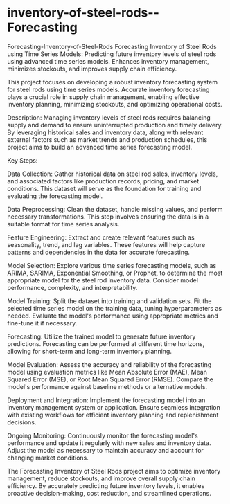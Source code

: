 # inventory-of-steel-rods--Forecasting

Forecasting-Inventory-of-Steel-Rods
Forecasting Inventory of Steel Rods using Time Series Models: Predicting future inventory levels of steel rods using advanced time series models. Enhances inventory management, minimizes stockouts, and improves supply chain efficiency.

This project focuses on developing a robust inventory forecasting system for steel rods using time series models. Accurate inventory forecasting plays a crucial role in supply chain management, enabling effective inventory planning, minimizing stockouts, and optimizing operational costs.

Description: Managing inventory levels of steel rods requires balancing supply and demand to ensure uninterrupted production and timely delivery. By leveraging historical sales and inventory data, along with relevant external factors such as market trends and production schedules, this project aims to build an advanced time series forecasting model.

Key Steps:

Data Collection: Gather historical data on steel rod sales, inventory levels, and associated factors like production records, pricing, and market conditions. This dataset will serve as the foundation for training and evaluating the forecasting model.

Data Preprocessing: Clean the dataset, handle missing values, and perform necessary transformations. This step involves ensuring the data is in a suitable format for time series analysis.

Feature Engineering: Extract and create relevant features such as seasonality, trend, and lag variables. These features will help capture patterns and dependencies in the data for accurate forecasting.

Model Selection: Explore various time series forecasting models, such as ARIMA, SARIMA, Exponential Smoothing, or Prophet, to determine the most appropriate model for the steel rod inventory data. Consider model performance, complexity, and interpretability.

Model Training: Split the dataset into training and validation sets. Fit the selected time series model on the training data, tuning hyperparameters as needed. Evaluate the model's performance using appropriate metrics and fine-tune it if necessary.

Forecasting: Utilize the trained model to generate future inventory predictions. Forecasting can be performed at different time horizons, allowing for short-term and long-term inventory planning.

Model Evaluation: Assess the accuracy and reliability of the forecasting model using evaluation metrics like Mean Absolute Error (MAE), Mean Squared Error (MSE), or Root Mean Squared Error (RMSE). Compare the model's performance against baseline methods or alternative models.

Deployment and Integration: Implement the forecasting model into an inventory management system or application. Ensure seamless integration with existing workflows for efficient inventory planning and replenishment decisions.

Ongoing Monitoring: Continuously monitor the forecasting model's performance and update it regularly with new sales and inventory data. Adjust the model as necessary to maintain accuracy and account for changing market conditions.

The Forecasting Inventory of Steel Rods project aims to optimize inventory management, reduce stockouts, and improve overall supply chain efficiency. By accurately predicting future inventory levels, it enables proactive decision-making, cost reduction, and streamlined operations.
